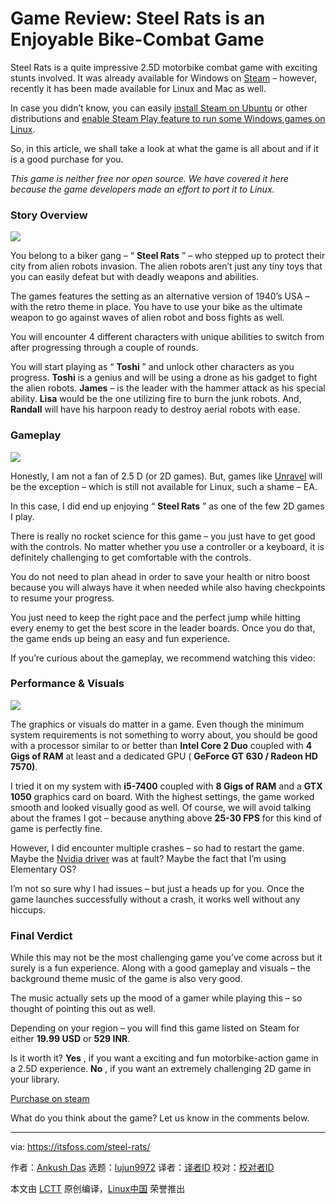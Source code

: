 [#]: collector: (lujun9972)
[#]: translator: ( )
[#]: reviewer: ( )
[#]: publisher: ( )
[#]: url: ( )
[#]: subject: (Game Review: Steel Rats is an Enjoyable Bike-Combat Game)
[#]: via: (https://itsfoss.com/steel-rats/)
[#]: author: (Ankush Das https://itsfoss.com/author/ankush/)

Game Review: Steel Rats is an Enjoyable Bike-Combat Game
======

Steel Rats is a quite impressive 2.5D motorbike combat game with exciting stunts involved. It was already available for Windows on [Steam][1] – however, recently it has been made available for Linux and Mac as well.

In case you didn’t know, you can easily [install Steam on Ubuntu][2] or other distributions and [enable Steam Play feature to run some Windows games on Linux][3].

So, in this article, we shall take a look at what the game is all about and if it is a good purchase for you.

_This game is neither free nor open source. We have covered it here because the game developers made an effort to port it to Linux._

### Story Overview

![][4]

You belong to a biker gang – “ **Steel Rats** ” – who stepped up to protect their city from alien robots invasion. The alien robots aren’t just any tiny toys that you can easily defeat but with deadly weapons and abilities.

The games features the setting as an alternative version of 1940’s USA – with the retro theme in place. You have to use your bike as the ultimate weapon to go against waves of alien robot and boss fights as well.

You will encounter 4 different characters with unique abilities to switch from after progressing through a couple of rounds.

You will start playing as “ **Toshi** ” and unlock other characters as you progress. **Toshi** is a genius and will be using a drone as his gadget to fight the alien robots. **James** – is the leader with the hammer attack as his special ability. **Lisa** would be the one utilizing fire to burn the junk robots. And, **Randall** will have his harpoon ready to destroy aerial robots with ease.

### Gameplay

![][5]

Honestly, I am not a fan of 2.5 D (or 2D games). But, games like [Unravel][6] will be the exception – which is still not available for Linux, such a shame – EA.

In this case, I did end up enjoying “ **Steel Rats** ” as one of the few 2D games I play.

There is really no rocket science for this game – you just have to get good with the controls. No matter whether you use a controller or a keyboard, it is definitely challenging to get comfortable with the controls.

You do not need to plan ahead in order to save your health or nitro boost because you will always have it when needed while also having checkpoints to resume your progress.

You just need to keep the right pace and the perfect jump while hitting every enemy to get the best score in the leader boards. Once you do that, the game ends up being an easy and fun experience.

If you’re curious about the gameplay, we recommend watching this video:

### Performance & Visuals

![][7]

The graphics or visuals do matter in a game. Even though the minimum system requirements is not something to worry about, you should be good with a processor similar to or better than **Intel Core 2 Duo** coupled with **4 Gigs of RAM** at least and a dedicated GPU ( **GeForce GT 630 / Radeon HD 7570)**.

I tried it on my system with **i5-7400** coupled with **8 Gigs of RAM** and a **GTX 1050** graphics card on board. With the highest settings, the game worked smooth and looked visually good as well. Of course, we will avoid talking about the frames I got – because anything above **25-30 FPS** for this kind of game is perfectly fine.

However, I did encounter multiple crashes – so had to restart the game. Maybe the [Nvidia driver][8] was at fault? Maybe the fact that I’m using Elementary OS?

I’m not so sure why I had issues – but just a heads up for you. Once the game launches successfully without a crash, it works well without any hiccups.

### Final Verdict

While this may not be the most challenging game you’ve come across but it surely is a fun experience. Along with a good gameplay and visuals – the background theme music of the game is also very good.

The music actually sets up the mood of a gamer while playing this – so thought of pointing this out as well.

Depending on your region – you will find this game listed on Steam for either **19.99 USD** or **529 INR**.

Is it worth it? **Yes** , if you want a exciting and fun motorbike-action game in a 2.5D experience. **No** , if you want an extremely challenging 2D game in your library.

[Purchase on steam][1]

What do you think about the game? Let us know in the comments below.

--------------------------------------------------------------------------------

via: https://itsfoss.com/steel-rats/

作者：[Ankush Das][a]
选题：[lujun9972][b]
译者：[译者ID](https://github.com/译者ID)
校对：[校对者ID](https://github.com/校对者ID)

本文由 [LCTT](https://github.com/LCTT/TranslateProject) 原创编译，[Linux中国](https://linux.cn/) 荣誉推出

[a]: https://itsfoss.com/author/ankush/
[b]: https://github.com/lujun9972
[1]: https://store.steampowered.com/app/619700/Steel_Rats/
[2]: https://itsfoss.com/install-steam-ubuntu-linux/
[3]: https://itsfoss.com/steam-play/
[4]: https://i0.wp.com/itsfoss.com/wp-content/uploads/2019/03/steel-rats-screenshot-1.jpg?fit=800%2C450&ssl=1
[5]: https://i0.wp.com/itsfoss.com/wp-content/uploads/2019/03/steel-rats-screenshot-2.jpg?fit=800%2C450&ssl=1
[6]: https://en.wikipedia.org/wiki/Unravel_(video_game)
[7]: https://i2.wp.com/itsfoss.com/wp-content/uploads/2019/03/steel-rats-screenshot-3.jpg?fit=800%2C450&ssl=1
[8]: https://itsfoss.com/install-additional-drivers-ubuntu/
